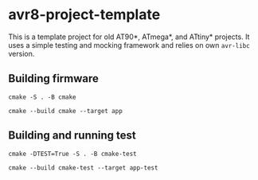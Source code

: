 # avr8-project-template

This is a template project for old AT90*, ATmega*, and ATtiny* projects. It uses a simple testing and mocking framework and relies on own `avr-libc` version.

## Building firmware
```
cmake -S . -B cmake
```

```
cmake --build cmake --target app
```

## Building and running test
```
cmake -DTEST=True -S . -B cmake-test
```

```
cmake --build cmake-test --target app-test
```
